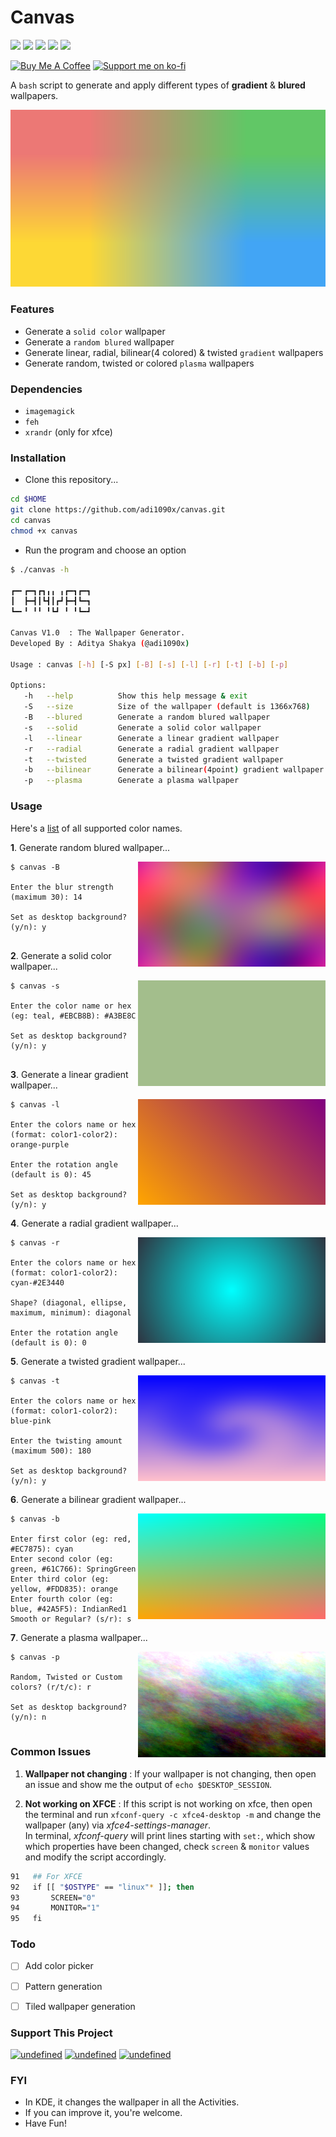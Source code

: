 # Canvas

<p align="left">
  <img src="https://img.shields.io/badge/Maintained%3F-Yes-green?style=for-the-badge">
  <img src="https://img.shields.io/github/license/adi1090x/canvas?style=for-the-badge">
  <img src="https://img.shields.io/github/issues/adi1090x/canvas?color=violet&style=for-the-badge">
  <img src="https://img.shields.io/github/forks/adi1090x/canvas?color=teal&style=for-the-badge">
  <img src="https://img.shields.io/github/stars/adi1090x/canvas?style=for-the-badge">
</p>

<p align="left">
<a href="https://www.buymeacoffee.com/adi1090x"><img src="https://raw.githubusercontent.com/adi1090x/files/master/other/bmac.png" alt="Buy Me A Coffee"></a>
<a href="https://ko-fi.com/adi1090x"><img src="https://raw.githubusercontent.com/adi1090x/files/master/other/kofi.png" alt="Support me on ko-fi"></a>
</p>

A `bash` script to generate and apply different types of **gradient** & **blured** wallpapers.

![main](wallpapers/1.png)

### Features

+ Generate a `solid color` wallpaper
+ Generate a `random blured` wallpaper
+ Generate linear, radial, bilinear(4 colored) & twisted `gradient` wallpapers
+ Generate random, twisted or colored `plasma` wallpapers


### Dependencies

+ `imagemagick`
+ `feh`
+ `xrandr` (only for xfce)

### Installation

+ Clone this repository...
```bash
cd $HOME
git clone https://github.com/adi1090x/canvas.git
cd canvas
chmod +x canvas
```

+ Run the program and choose an option
```bash
$ ./canvas -h

┏━╸┏━┓┏┓╻╻ ╻┏━┓┏━┓
┃  ┣━┫┃┗┫┃┏┛┣━┫┗━┓
┗━╸╹ ╹╹ ╹┗┛ ╹ ╹┗━┛

Canvas V1.0  : The Wallpaper Generator.
Developed By : Aditya Shakya (@adi1090x)
	
Usage : canvas [-h] [-S px] [-B] [-s] [-l] [-r] [-t] [-b] [-p]

Options:
   -h   --help		    Show this help message & exit
   -S   --size		    Size of the wallpaper (default is 1366x768)
   -B   --blured	    Generate a random blured wallpaper
   -s   --solid		    Generate a solid color wallpaper
   -l   --linear	    Generate a linear gradient wallpaper
   -r   --radial	    Generate a radial gradient wallpaper
   -t   --twisted	    Generate a twisted gradient wallpaper
   -b   --bilinear	    Generate a bilinear(4point) gradient wallpaper
   -p   --plasma	    Generate a plasma wallpaper
```

### Usage

Here's a [list](https://imagemagick.org/www/script/color.php) of all supported color names.

**1**. Generate random blured wallpaper...

<img align="right" width="300" src="wallpapers/2.png">

```
$ canvas -B

Enter the blur strength (maximum 30): 14 

Set as desktop background? (y/n): y


```

**2**. Generate a solid color wallpaper...

<img align="right" width="300" src="wallpapers/3.png">

```
$ canvas -s

Enter the color name or hex (eg: teal, #EBCB8B): #A3BE8C

Set as desktop background? (y/n): y


```

**3**. Generate a linear gradient wallpaper...

<img align="right" width="300" src="wallpapers/4.png">

```
$ canvas -l

Enter the colors name or hex (format: color1-color2): orange-purple

Enter the rotation angle (default is 0): 45

Set as desktop background? (y/n): y
```

**4**. Generate a radial gradient wallpaper...

<img align="right" width="300" src="wallpapers/5.png">

```
$ canvas -r

Enter the colors name or hex (format: color1-color2): cyan-#2E3440

Shape? (diagonal, ellipse, maximum, minimum): diagonal 

Enter the rotation angle (default is 0): 0
```

**5**. Generate a twisted gradient wallpaper...

<img align="right" width="300" src="wallpapers/6.png">

```
$ canvas -t

Enter the colors name or hex (format: color1-color2): blue-pink

Enter the twisting amount (maximum 500): 180

Set as desktop background? (y/n): y
```

**6**. Generate a bilinear gradient wallpaper...

<img align="right" width="300" src="wallpapers/7.png">

```
$ canvas -b

Enter first color (eg: red, #EC7875): cyan
Enter second color (eg: green, #61C766): SpringGreen
Enter third color (eg: yellow, #FDD835): orange
Enter fourth color (eg: blue, #42A5F5): IndianRed1
Smooth or Regular? (s/r): s
```

**7**. Generate a plasma wallpaper...

<img align="right" width="300" src="wallpapers/8.png">

```
$ canvas -p

Random, Twisted or Custom colors? (r/t/c): r

Set as desktop background? (y/n): n


```

### Common Issues

1. **Wallpaper not changing** : If your wallpaper is not changing, then open an issue and show me the output of `echo $DESKTOP_SESSION`.

2. **Not working on XFCE** : If this script is not working on xfce, then open the terminal and run `xfconf-query -c xfce4-desktop -m` and change the wallpaper (any) via *xfce4-settings-manager*. <br />
In terminal, *xfconf-query* will print lines starting with `set:`, which show which properties have been changed, check `screen` & `monitor` values and modify the script accordingly.
```bash
91   ## For XFCE
92   if [[ "$OSTYPE" == "linux"* ]]; then
93   	 SCREEN="0"
94       MONITOR="1"
95   fi

```

### Todo

- [ ] Add color picker
- [ ] Pattern generation
- [ ] Tiled wallpaper generation


### Support This Project
<p align="left">
<a href="https://www.paypal.me/adi1090x" target="_blank"><img alt="undefined" src="https://img.shields.io/badge/paypal-adi1090x-blue?style=for-the-badge&logo=paypal"></a>
<a href="https://www.buymeacoffee.com/adi1090x" target="_blank"><img alt="undefined" src="https://img.shields.io/badge/BuyMeAcoffee-adi1090x-orange?style=for-the-badge&logo=buy-me-a-coffee"></a>  
<a href="https://ko-fi.com/adi1090x" target="_blank"><img alt="undefined" src="https://img.shields.io/badge/KoFi-adi1090x-red?style=for-the-badge&logo=ko-fi"></a>  
</p>

### FYI

+ In KDE, it changes the wallpaper in all the Activities.
+ If you can improve it, you're welcome.
+ Have Fun!

